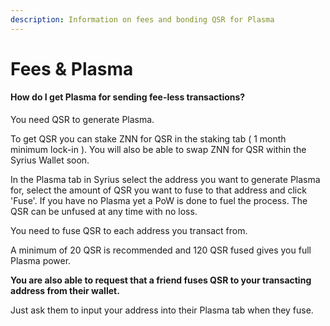 ```yaml
---
description: Information on fees and bonding QSR for Plasma
---
```


# Fees & Plasma

#### **How do I get Plasma for sending fee-less transactions?**

You need QSR to generate Plasma.&#x20;

To get QSR you can stake ZNN for QSR in the staking tab ( 1 month minimum lock-in ). You will also be able to swap ZNN for QSR within the Syrius Wallet soon.

In the Plasma tab in Syrius select the address you want to generate Plasma for, select the amount of QSR you want to fuse to that address and click 'Fuse'. If you have no Plasma yet a PoW is done to fuel the process. The QSR can be unfused at any time with no loss.

You need to fuse QSR to each address you transact from.

A minimum of 20 QSR is recommended and 120 QSR fused gives you full Plasma power.

**You are also able to request that a friend fuses QSR to your transacting address from their wallet.**&#x20;

Just ask them to input your address into their Plasma tab when they fuse.
